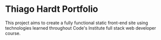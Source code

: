 # Thiago Hardt Portfolio
This project aims to create a fully functional static front-end site using technologies learned throughout Code's Institute full stack web developer course.



<!--stackedit_data:
eyJoaXN0b3J5IjpbLTE2MTEyNDQwOTBdfQ==
-->